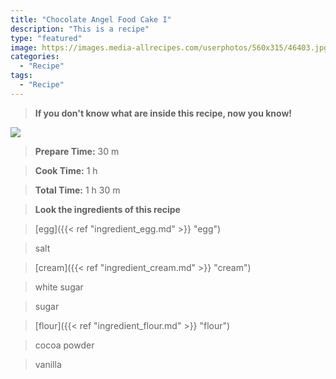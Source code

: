 ```yaml
---
title: "Chocolate Angel Food Cake I"
description: "This is a recipe"
type: "featured"
image: https://images.media-allrecipes.com/userphotos/560x315/46403.jpg
categories: 
  - "Recipe"
tags: 
  - "Recipe"
---
```



>**If you don't know what are inside this recipe, now you know!**

![](../images/Recipes-Banner.jpg)
> **Prepare Time:** 30 m


> **Cook Time:** 1 h


> **Total Time:** 1 h 30 m

> **Look the ingredients of this recipe**

> [egg]({{< ref "ingredient_egg.md" >}} "egg")

> salt

> [cream]({{< ref "ingredient_cream.md" >}} "cream")

> white sugar

> sugar

> [flour]({{< ref "ingredient_flour.md" >}} "flour")

> cocoa powder

> vanilla

